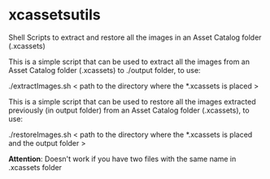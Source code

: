 xcassetsutils
=============

Shell Scripts to extract and restore all the images in an Asset Catalog folder (.xcassets)

This is a simple script that can be used to extract all the images from an Asset Catalog folder (.xcassets) to ./output folder, to use:

./extractImages.sh < path to the directory where the *.xcassets is placed > 


This is a simple script that can be used to restore all the images extracted previously (in output folder) from an Asset Catalog folder (.xcassets), to use:

./restoreImages.sh < path to the directory where the *.xcassets is placed and the output folder >
	
	
**Attention**: Doesn't work if you have two files with the same name in .xcassets folder
	

